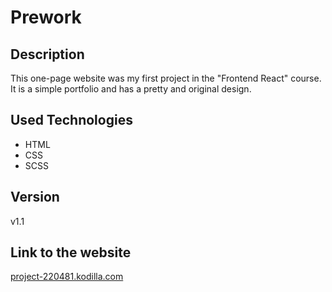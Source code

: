 # Prework

## Description

This one-page website was my first project in the "Frontend React" course. It is a simple portfolio and has a pretty and original design.

## Used Technologies

- HTML
- CSS
- SCSS

## Version

v1.1

## Link to the website

[project-220481.kodilla.com](https://project-220481.kodilla.com)
